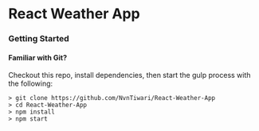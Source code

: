 # React Weather App

### Getting Started

#### Familiar with Git?
Checkout this repo, install dependencies, then start the gulp process with the following:

```
> git clone https://github.com/NvnTiwari/React-Weather-App
> cd React-Weather-App
> npm install
> npm start
```
